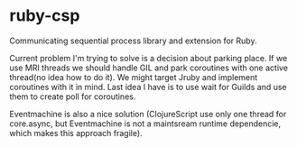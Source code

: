 # ruby-csp
Communicating sequential process library and extension for Ruby.

Current problem I'm trying to solve is a decision about parking place. If we use MRI threads we should handle GIL and park coroutines with one active thread(no idea how to do it). We might target Jruby and implement coroutines with it in mind. Last idea I have is to use wait for Guilds and use them to create poll for coroutines.

Eventmachine is also a nice solution (ClojureScript use only one thread for core.async, but Eventmachine is not a maintsream runtime dependencie, which makes this approach fragile).
